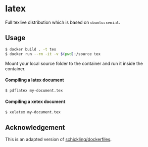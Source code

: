 # latex

Full texlive distribution which is based on `ubuntu:xenial`.

## Usage

```sh
$ docker build . -t tex
$ docker run --rm -it -v $(pwd):/source tex
```

Mount your local source folder to the container and run it inside the container.

#### Compiling a latex document

```sh
$ pdflatex my-document.tex
```

#### Compiling a xetex document

```sh
$ xelatex my-document.tex
```

## Acknowledgement

This is an adapted version of [schickling/dockerfiles](https://github.com/schickling/dockerfiles/tree/master/latex).
